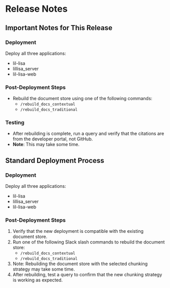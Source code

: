 # Release Notes

## Important Notes for This Release

### Deployment

Deploy all three applications:

- lil-lisa
- lillisa_server
- lil-lisa-web

### Post-Deployment Steps

- Rebuild the document store using one of the following commands:
  - `/rebuild_docs_contextual`
  - `/rebuild_docs_traditional`

### Testing
- After rebuilding is complete, run a query and verify that the citations are from the developer portal, not GitHub.
- **Note**: This may take some time.

## Standard Deployment Process

### Deployment

Deploy all three applications:

- lil-lisa
- lillisa_server
- lil-lisa-web

### Post-Deployment Steps

1. Verify that the new deployment is compatible with the existing document store.
2. Run one of the following Slack slash commands to rebuild the document store:
   - `/rebuild_docs_contextual`
   - `/rebuild_docs_traditional`
3. Note: Rebuilding the document store with the selected chunking strategy may take some time.
4. After rebuilding, test a query to confirm that the new chunking strategy is working as expected.
